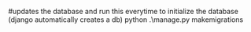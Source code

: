 
#updates the database and run this everytime to initialize the database (django automatically creates a db)
python .\manage.py makemigrations  

